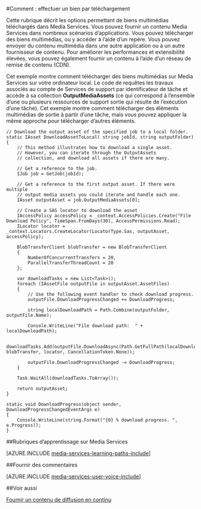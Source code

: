 <properties 
    pageTitle="Téléchargement d’éléments multimédias" 
    description="Obtenir des informations sur le point de télécharger des ressources sur votre ordinateur. Exemples de code sont écrits en c# et utilisent le Kit de développement de Services de support pour .NET." 
    services="media-services" 
    documentationCenter="" 
    authors="juliako" 
    manager="erikre" 
    editor=""/>

<tags 
    ms.service="media-services" 
    ms.workload="media" 
    ms.tgt_pltfrm="na" 
    ms.devlang="na" 
    ms.topic="article"
    ms.date="09/26/2016"
    ms.author="juliako"/>

#<a name="how-to-deliver-an-asset-by-download"></a>Comment : effectuer un bien par téléchargement

Cette rubrique décrit les options permettant de biens multimédias téléchargés dans Media Services. Vous pouvez fournir un contenu Media Services dans nombreux scénarios d’applications. Vous pouvez télécharger des biens multimédias, ou y accéder à l’aide d’un repère. Vous pouvez envoyer du contenu multimédia dans une autre application ou à un autre fournisseur de contenu. Pour améliorer les performances et extensibilité élevées, vous pouvez également fournir un contenu à l’aide d’un réseau de remise de contenu (CDN).

Cet exemple montre comment télécharger des biens multimédias sur Media Services sur votre ordinateur local. Le code de requêtes les travaux associés au compte de Services de support par identificateur de tâche et accède à sa collection **OutputMediaAssets** (ce qui correspond à l’ensemble d’une ou plusieurs ressources de support sortie qui résulte de l’exécution d’une tâche). Cet exemple montre comment télécharger des éléments multimédias de sortie à partir d’une tâche, mais vous pouvez appliquer la même approche pour télécharger d’autres éléments.

    
    // Download the output asset of the specified job to a local folder.
    static IAsset DownloadAssetToLocal( string jobId, string outputFolder)
    {
        // This method illustrates how to download a single asset. 
        // However, you can iterate through the OutputAssets
        // collection, and download all assets if there are many. 
    
        // Get a reference to the job. 
        IJob job = GetJob(jobId);
    
        // Get a reference to the first output asset. If there were multiple 
        // output media assets you could iterate and handle each one.
        IAsset outputAsset = job.OutputMediaAssets[0];
    
        // Create a SAS locator to download the asset
        IAccessPolicy accessPolicy = _context.AccessPolicies.Create("File Download Policy", TimeSpan.FromDays(30), AccessPermissions.Read);
        ILocator locator = _context.Locators.CreateLocator(LocatorType.Sas, outputAsset, accessPolicy);
    
        BlobTransferClient blobTransfer = new BlobTransferClient
        {
            NumberOfConcurrentTransfers = 20,
            ParallelTransferThreadCount = 20
        };
    
        var downloadTasks = new List<Task>();
        foreach (IAssetFile outputFile in outputAsset.AssetFiles)
        {
            // Use the following event handler to check download progress.
            outputFile.DownloadProgressChanged += DownloadProgress;
    
            string localDownloadPath = Path.Combine(outputFolder, outputFile.Name);
    
            Console.WriteLine("File download path:  " + localDownloadPath);
    
            downloadTasks.Add(outputFile.DownloadAsync(Path.GetFullPath(localDownloadPath), blobTransfer, locator, CancellationToken.None));
    
            outputFile.DownloadProgressChanged -= DownloadProgress;
        }
    
        Task.WaitAll(downloadTasks.ToArray());
    
        return outputAsset;
    }
    
    static void DownloadProgress(object sender, DownloadProgressChangedEventArgs e)
    {
        Console.WriteLine(string.Format("{0} % download progress. ", e.Progress));
    }



##<a name="media-services-learning-paths"></a>Rubriques d’apprentissage sur Media Services

[AZURE.INCLUDE [media-services-learning-paths-include](../../includes/media-services-learning-paths-include.md)]

##<a name="provide-feedback"></a>Fournir des commentaires

[AZURE.INCLUDE [media-services-user-voice-include](../../includes/media-services-user-voice-include.md)]

   
##<a name="see-also"></a>Voir aussi 

[Fournir un contenu de diffusion en continu](media-services-deliver-streaming-content.md)

